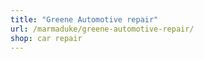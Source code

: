 ```yaml
---
title: "Greene Automotive repair"
url: /marmaduke/greene-automotive-repair/
shop: car repair
---
```

